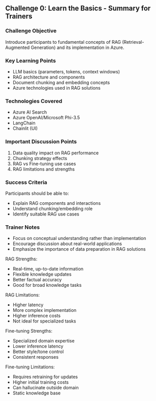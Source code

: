 ## Challenge 0: Learn the Basics - Summary for Trainers

### Challenge Objective

Introduce participants to fundamental concepts of RAG (Retrieval-Augmented Generation) and its implementation in Azure.

### Key Learning Points

- LLM basics (parameters, tokens, context windows)
- RAG architecture and components
- Document chunking and embedding concepts
- Azure technologies used in RAG solutions

### Technologies Covered

- Azure AI Search
- Azure OpenAI/Microsoft Phi-3.5
- LangChain
- Chainlit (UI)

### Important Discussion Points

1. Data quality impact on RAG performance
2. Chunking strategy effects
3. RAG vs Fine-tuning use cases
4. RAG limitations and strengths

### Success Criteria

Participants should be able to:

- Explain RAG components and interactions
- Understand chunking/embedding role
- Identify suitable RAG use cases

### Trainer Notes

- Focus on conceptual understanding rather than implementation
- Encourage discussion about real-world applications
- Emphasize the importance of data preparation in RAG solutions

RAG Strengths:

- Real-time, up-to-date information
- Flexible knowledge updates
- Better factual accuracy
- Good for broad knowledge tasks

RAG Limitations:

- Higher latency
- More complex implementation
- Higher inference costs
- Not ideal for specialized tasks

Fine-tuning Strengths:

- Specialized domain expertise
- Lower inference latency
- Better style/tone control
- Consistent responses

Fine-tuning Limitations:

- Requires retraining for updates
- Higher initial training costs
- Can hallucinate outside domain
- Static knowledge base
